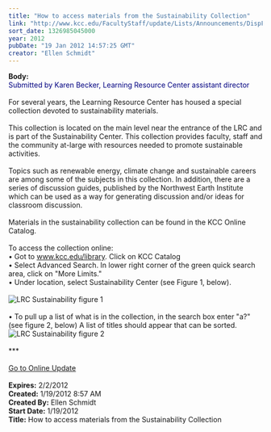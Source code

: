 ```yaml
---
title: "How to access materials from the Sustainability Collection"
link: "http://www.kcc.edu/FacultyStaff/update/Lists/Announcements/DispForm.aspx?ID=582"
sort_date: 1326985045000
year: 2012
pubDate: "19 Jan 2012 14:57:25 GMT"
creator: "Ellen Schmidt"
---
```


<div><b>Body:</b> <div class="ExternalClass9EAC6321D5BD4F29A3410783C9CD86C6">
<div><font color="#000080">Submitted by Karen Becker, Learning Resource Center assistant director</font></div>
<div><br />For several years, the Learning Resource Center has housed a special collection devoted to sustainability materials. </div>
<div> </div>
<div>This collection is located on the main level near the entrance of the LRC and is part of the Sustainability Center. This collection provides faculty, staff and the community at-large with resources needed to promote sustainable activities. </div>
<div> </div>
<div>Topics such as renewable energy, climate change and sustainable careers are among some of the subjects in this collection. In addition, there are a series of discussion guides, published by the Northwest Earth Institute which can be used as a way for generating discussion and/or ideas for classroom discussion.</div>
<div><br />Materials in the sustainability collection can be found in the KCC Online Catalog. </div>
<div> </div>
<div>To access the collection online:<br />• Got to <a href="/library">www.kcc.edu/library</a>. Click on KCC Catalog<br />• Select Advanced Search. In lower right corner of the green quick search area, click on &quot;More Limits.&quot;  <br />• Under location, select Sustainability Center (see Figure 1, below). </div>
<div> </div>
<div><img alt="LRC Sustainability figure 1" src="/FacultyStaff/update/PublishingImages/LRC%20Sustainability%20fig%201.JPG" /></div>
<div> </div>
<div>• To pull up a list of what is in the collection, in the search box enter &quot;a?&quot; (see figure 2, below) A list of titles should appear that can be sorted.<br /><img alt="LRC Sustainability figure 2" src="/FacultyStaff/update/PublishingImages/LRC%20Sustainability%20fig%202.JPG" /></div>
<div> </div>
<div>***</div>
<div> </div>
<div><a href="/FacultyStaff/update/Pages/dailyupdate.aspx">Go to Online Update</a></div>
<div> </div></div></div>
<div><b>Expires:</b> 2/2/2012</div>
<div><b>Created:</b> 1/19/2012 8:57 AM</div>
<div><b>Created By:</b> Ellen Schmidt</div>
<div><b>Start Date:</b> 1/19/2012</div>
<div><b>Title:</b> How to access materials from the Sustainability Collection</div>

